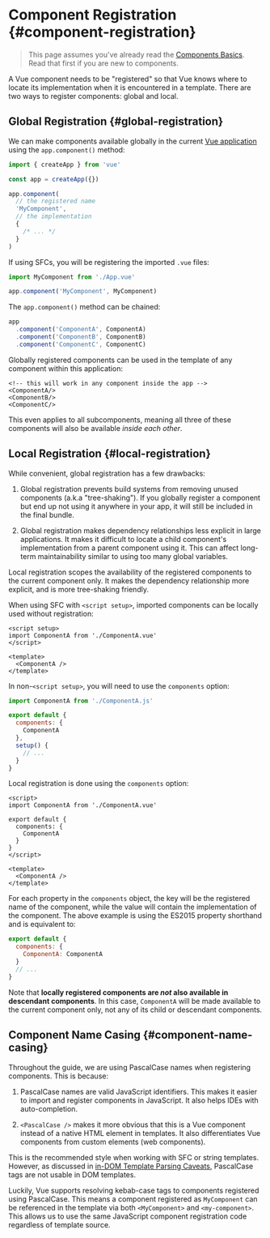 # Component Registration {#component-registration}

> This page assumes you've already read the [Components Basics](/guide/essentials/component-basics). Read that first if you are new to components.

<VueSchoolLink href="https://vueschool.io/lessons/vue-3-global-vs-local-vue-components" title="Free Vue.js Component Registration Lesson"/>

A Vue component needs to be "registered" so that Vue knows where to locate its implementation when it is encountered in a template. There are two ways to register components: global and local.

## Global Registration {#global-registration}

We can make components available globally in the current [Vue application](/guide/essentials/application) using the `app.component()` method:

```js
import { createApp } from 'vue'

const app = createApp({})

app.component(
  // the registered name
  'MyComponent',
  // the implementation
  {
    /* ... */
  }
)
```

If using SFCs, you will be registering the imported `.vue` files:

```js
import MyComponent from './App.vue'

app.component('MyComponent', MyComponent)
```

The `app.component()` method can be chained:

```js
app
  .component('ComponentA', ComponentA)
  .component('ComponentB', ComponentB)
  .component('ComponentC', ComponentC)
```

Globally registered components can be used in the template of any component within this application:

```vue-html
<!-- this will work in any component inside the app -->
<ComponentA/>
<ComponentB/>
<ComponentC/>
```

This even applies to all subcomponents, meaning all three of these components will also be available _inside each other_.

## Local Registration {#local-registration}

While convenient, global registration has a few drawbacks:

1. Global registration prevents build systems from removing unused components (a.k.a "tree-shaking"). If you globally register a component but end up not using it anywhere in your app, it will still be included in the final bundle.

2. Global registration makes dependency relationships less explicit in large applications. It makes it difficult to locate a child component's implementation from a parent component using it. This can affect long-term maintainability similar to using too many global variables.

Local registration scopes the availability of the registered components to the current component only. It makes the dependency relationship more explicit, and is more tree-shaking friendly.

<div class="composition-api">

When using SFC with `<script setup>`, imported components can be locally used without registration:

```vue
<script setup>
import ComponentA from './ComponentA.vue'
</script>

<template>
  <ComponentA />
</template>
```

In non-`<script setup>`, you will need to use the `components` option:

```js
import ComponentA from './ComponentA.js'

export default {
  components: {
    ComponentA
  },
  setup() {
    // ...
  }
}
```

</div>
<div class="options-api">

Local registration is done using the `components` option:

```vue
<script>
import ComponentA from './ComponentA.vue'

export default {
  components: {
    ComponentA
  }
}
</script>

<template>
  <ComponentA />
</template>
```

</div>

For each property in the `components` object, the key will be the registered name of the component, while the value will contain the implementation of the component. The above example is using the ES2015 property shorthand and is equivalent to:

```js
export default {
  components: {
    ComponentA: ComponentA
  }
  // ...
}
```

Note that **locally registered components are _not_ also available in descendant components**. In this case, `ComponentA` will be made available to the current component only, not any of its child or descendant components.

## Component Name Casing {#component-name-casing}

Throughout the guide, we are using PascalCase names when registering components. This is because:

1. PascalCase names are valid JavaScript identifiers. This makes it easier to import and register components in JavaScript. It also helps IDEs with auto-completion.

2. `<PascalCase />` makes it more obvious that this is a Vue component instead of a native HTML element in templates. It also differentiates Vue components from custom elements (web components).

This is the recommended style when working with SFC or string templates. However, as discussed in [in-DOM Template Parsing Caveats](/guide/essentials/component-basics#in-dom-template-parsing-caveats), PascalCase tags are not usable in DOM templates.

Luckily, Vue supports resolving kebab-case tags to components registered using PascalCase. This means a component registered as `MyComponent` can be referenced in the template via both `<MyComponent>` and `<my-component>`. This allows us to use the same JavaScript component registration code regardless of template source.
